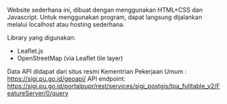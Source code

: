 Website sederhana ini, dibuat dengan menggunakan HTML+CSS dan Javascript. 
Untuk menggunakan program, dapat langsung dijalankan melalui localhost atau hosting sederhana.

Library yang digunakan:
- Leaflet.js
- OpenStreetMap (via Leaflet tile layer)

Data API didapat dari situs resmi Kementrian Pekerjaan Umum : https://sigi.pu.go.id/geoapi/
API endpoint:
https://sigi.pu.go.id/portalpupr/rest/services/sigi_postgis/tpa_fulltable_v2/FeatureServer/0/query
